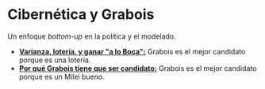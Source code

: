 # Cibernética y Grabois

Un enfoque *bottom-up* en la política y el modelado.

- [**Varianza, lotería, y ganar "a lo Boca":**](/blog/grabois-loteria-boca) Grabois es el mejor candidato porque es una lotería.
- [**Por qué Grabois tiene que ser candidato:**](/blog/grabois-no-wado) Grabois es el mejor candidato porque es un Milei bueno.
